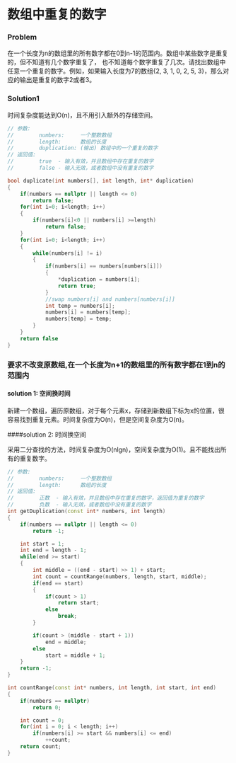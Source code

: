 # 数组中重复的数字

### Problem

在一个长度为n的数组里的所有数字都在0到n-1的范围内。数组中某些数字是重复的，但不知道有几个数字重复了， 也不知道每个数字重复了几次。请找出数组中任意一个重复的数字。例如，如果输入长度为7的数组{2, 3, 1, 0, 2, 5, 3}，那么对应的输出是重复的数字2或者3。

### Solution1

时间复杂度能达到O(n)，且不用引入额外的存储空间。

```c++
// 参数:
//        numbers:     一个整数数组
//        length:      数组的长度
//        duplication: (输出) 数组中的一个重复的数字
// 返回值:             
//        true  - 输入有效，并且数组中存在重复的数字
//        false - 输入无效，或者数组中没有重复的数字

bool duplicate(int numbers[], int length, int* duplication)
{
    if(numbers == nullptr || length <= 0)
        return false;
    for(int i=0; i<length; i++)
    {
        if(numbers[i]<0 || numbers[i] >=length)
        	return false;
    }
    for(int i=0; i<length; i++)
    {
        while(numbers[i] != i)
        {
            if(numbers[i] == numbers[numbers[i]])
            {
                *duplication = numbers[i];
                return true;
            }
            //swap numbers[i] and numbers[numbers[i]]
            int temp = numbers[i];
            numbers[i] = numbers[temp];
            numbers[temp] = temp;
        }
    }
    return false
}
```

###  要求不改变原数组,在一个长度为n+1的数组里的所有数字都在1到n的范围内

#### solution 1: 空间换时间

新建一个数组，遍历原数组，对于每个元素x，存储到新数组下标为x的位置，很容易找到重复元素。时间复杂度为O(n)，但是空间复杂度为O(n)。

####solution 2: 时间换空间

采用二分查找的方法，时间复杂度为O(nlgn)，空间复杂度为O(1)。且不能找出所有的重复数字。

```c++
// 参数:
//        numbers:     一个整数数组
//        length:      数组的长度
// 返回值:             
//        正数  - 输入有效，并且数组中存在重复的数字，返回值为重复的数字
//        负数  - 输入无效，或者数组中没有重复的数字
int getDuplication(const int* numbers, int length)
{
    if(numbers == nullptr || length <= 0)
        return -1;

    int start = 1;
    int end = length - 1;
    while(end >= start)
    {
        int middle = ((end - start) >> 1) + start;
        int count = countRange(numbers, length, start, middle);
        if(end == start)
        {
            if(count > 1)
                return start;
            else
                break;
        }

        if(count > (middle - start + 1))
            end = middle;
        else
            start = middle + 1;
    }
    return -1;
}

int countRange(const int* numbers, int length, int start, int end)
{
    if(numbers == nullptr)
        return 0;

    int count = 0;
    for(int i = 0; i < length; i++)
        if(numbers[i] >= start && numbers[i] <= end)
            ++count;
    return count;
}

```



